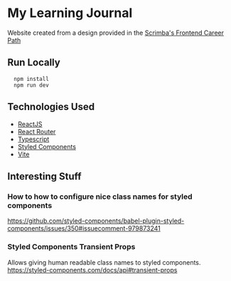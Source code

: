 # My Learning Journal

Website created from a design provided in the [Scrimba's Frontend Career Path](https://scrimba.com/learn/frontend)

## Run Locally

```shell
  npm install
  npm run dev
```

## Technologies Used

* [ReactJS](https://reactjs.org/)
* [React Router](https://reactrouter.com/)
* [Typescript](https://www.typescriptlang.org/)
* [Styled Components](https://styled-components.com/)
* [Vite](https://vitejs.dev/)

## Interesting Stuff

### How to how to configure nice class names for styled components

<https://github.com/styled-components/babel-plugin-styled-components/issues/350#issuecomment-979873241>

### Styled Components Transient Props

Allows giving human readable class names to styled components.
<https://styled-components.com/docs/api#transient-props>
